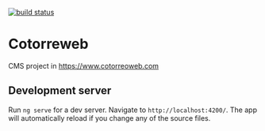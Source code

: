 [![build status](https://github.com/coryrylan/angular-github-actions/workflows/Build/badge.svg)](https://github.com/burguer80/cotorreoweb.com/actions)

# Cotorreweb

CMS project in https://www.cotorreoweb.com

## Development server

Run `ng serve` for a dev server. Navigate to `http://localhost:4200/`. The app will automatically reload if you change any of the source files.

